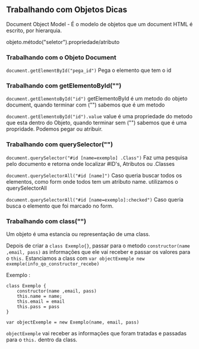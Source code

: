 ## Trabalhando com Objetos Dicas
Document Object Model - É o modelo de objetos que um document HTML é escrito, por hierarquia.

objeto.método("seletor").propriedade/atributo

### Trabalhando com o Objeto Document

```document.getElementById("pega_id")```
Pega o elemento que tem o id


### Trabalhando com getElementoById("")
```document.getElementoById("id")```
getElementoById é um metodo do objeto document, quando terminar com ("") sabemos que é um metodo

```document.getElementoById("id").value```
value é uma propriedade do metodo que esta dentro do Objeto, quando terminar sem ("") sabemos que é uma propridade.
Podemos pegar ou atribuir.



### Trabalhando com querySelector("")

```document.querySelector("#id [name=exemplo] .Class")```
Faz uma pesquisa pelo documento e retorna onde localizar #ID's, Atributos ou .Classes

```document.querySelectorAll("#id [name]")```
Caso queria buscar todos os elementos, como form onde todos tem um atributo name. utilizamos o querySelectorAll

```document.querySelectorAll("#id [name=exemplo]:checked")```
Caso queria busca o elemento que foi marcado no form.

### Trabalhando com class("")
Um objeto é uma estancia ou representação de uma class.

Depois de criar a `class Exemplo{}`, passar para o metodo `constructor(name ,email, pass)` as informações que ele vai receber e passar os valores para o `this.`
Estanciamos a class com `var objectExemple new exemple(info_qo_constructor_recebe)`

Exemplo :
```
class Exemplo {
    constructor(name ,email, pass)
    this.name = name;
    this.email = email
    this.pass = pass
}

var objectExemple = new Exemplo(name, email, pass)
```

`objectExemple` vai receber as informações que foram tratadas e passadas para o `this.` dentro da class.